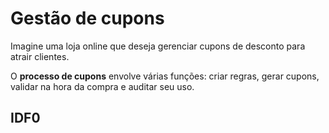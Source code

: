 
# Gestão de cupons 

Imagine uma loja online que deseja gerenciar cupons de desconto para atrair clientes.

O **processo de cupons** envolve várias funções: criar regras, gerar cupons, validar na hora da compra e auditar seu uso.




## IDF0

